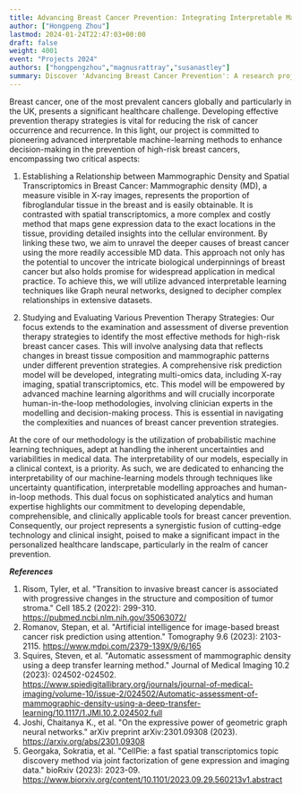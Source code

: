 ```yaml
---
title: Advancing Breast Cancer Prevention: Integrating Interpretable Machine Learning and Expert Insights to Enhance Decision-Making in Prevention Therapy Strategy Development
author: ["Hongpeng Zhou"]
lastmod: 2024-01-24T22:47:03+00:00
draft: false
weight: 4001
event: "Projects 2024"
authors: ["hongpengzhou","magnusrattray","susanastley"]
summary: Discover 'Advancing Breast Cancer Prevention': A research project blending interpretable machine learning (ML) with expert insights to revolutionize decision-making in breast cancer prevention strategies. Focusing on mammographic density and spatial transcriptomics, we aim to unveil deeper breast cancer causes and find effective prevention methods. This project is expected to provide promising significant advancements in personalized healthcare and cancer prevention.
---
```


Breast cancer, one of the most prevalent cancers globally and particularly in the UK, presents a significant healthcare challenge. Developing effective prevention therapy strategies is vital for reducing the risk of cancer occurrence and recurrence. In this light, our project is committed to pioneering advanced interpretable machine-learning methods to enhance decision-making in the prevention of high-risk breast cancers, encompassing two critical aspects:

1) Establishing a Relationship between Mammographic Density and Spatial Transcriptomics in Breast Cancer: Mammographic density (MD), a measure visible in X-ray images, represents the proportion of fibroglandular tissue in the breast and is easily obtainable. It is contrasted with spatial transcriptomics, a more complex and costly method that maps gene expression data to the exact locations in the tissue, providing detailed insights into the cellular environment. By linking these two, we aim to unravel the deeper causes of breast cancer using the more readily accessible MD data. This approach not only has the potential to uncover the intricate biological underpinnings of breast cancer but also holds promise for widespread application in medical practice. To achieve this, we will utilize advanced interpretable learning techniques like Graph neural networks, designed to decipher complex relationships in extensive datasets.

2) Studying and Evaluating Various Prevention Therapy Strategies: Our focus extends to the examination and assessment of diverse prevention therapy strategies to identify the most effective methods for high-risk breast cancer cases. This will involve analysing data that reflects changes in breast tissue composition and mammographic patterns under different prevention strategies. A comprehensive risk prediction model will be developed, integrating multi-omics data, including X-ray imaging, spatial transcriptomics, etc. This model will be empowered by advanced machine learning algorithms and will crucially incorporate human-in-the-loop methodologies, involving clinician experts in the modelling and decision-making process. This is essential in navigating the complexities and nuances of breast cancer prevention strategies.

At the core of our methodology is the utilization of probabilistic machine learning techniques, adept at handling the inherent uncertainties and variabilities in medical data. The interpretability of our models, especially in a clinical context, is a priority. As such, we are dedicated to enhancing the interpretability of our machine-learning models through techniques like uncertainty quantification, interpretable modelling approaches and human-in-loop methods. This dual focus on sophisticated analytics and human expertise highlights our commitment to developing dependable, comprehensible, and clinically applicable tools for breast cancer prevention. Consequently, our project represents a synergistic fusion of cutting-edge technology and clinical insight, poised to make a significant impact in the personalized healthcare landscape, particularly in the realm of cancer prevention.


***References***

1.	Risom, Tyler, et al. "Transition to invasive breast cancer is associated with progressive changes in the structure and composition of tumor stroma." Cell 185.2 (2022): 299-310. https://pubmed.ncbi.nlm.nih.gov/35063072/ 
2.	Romanov, Stepan, et al. "Artificial intelligence for image-based breast cancer risk prediction using attention." Tomography 9.6 (2023): 2103-2115. https://www.mdpi.com/2379-139X/9/6/165 
3.	Squires, Steven, et al. "Automatic assessment of mammographic density using a deep transfer learning method." Journal of Medical Imaging 10.2 (2023): 024502-024502. https://www.spiedigitallibrary.org/journals/journal-of-medical-imaging/volume-10/issue-2/024502/Automatic-assessment-of-mammographic-density-using-a-deep-transfer-learning/10.1117/1.JMI.10.2.024502.full 
4.	Joshi, Chaitanya K., et al. "On the expressive power of geometric graph neural networks." arXiv preprint arXiv:2301.09308 (2023). https://arxiv.org/abs/2301.09308
5.	Georgaka, Sokratia, et al. "CellPie: a fast spatial transcriptomics topic discovery method via joint factorization of gene expression and imaging data." bioRxiv (2023): 2023-09. https://www.biorxiv.org/content/10.1101/2023.09.29.560213v1.abstract 

